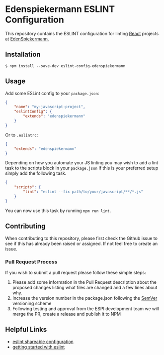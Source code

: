 # Edenspiekermann ESLINT Configuration

This repository contains the ESLINT configuration for linting [React][react] projects at [EdenSpiekermann.][espi-url]

## Installation

```
$ npm install --save-dev eslint-config-edenspiekermann
```


## Usage

Add some ESLint config to your `package.json`:

```json
{
    "name": "my-javascript-project",
    "eslintConfig": {
        "extends": "edenspiekermann"
    }
}
```

Or to `.eslintrc`:

```json
{
    "extends": "edenspiekermann"
}
```

Depending on how you automate your JS linting you may wish to add a lint task to the scripts block in your `package.json` If this is your preferred setup simply add the following task.

```json
{
    "scripts": {
        "lint": "eslint --fix path/to/your/javascript/**/*.js"
    }
}
```
 
You can now use this task by running `npm run lint`. 
## Contributing

When contributing to this repository, please first check the Github issue to see if this has already been raised or assigned. If not feel free to create an issue.

### Pull Request Process

If you wish to submit a pull request please follow these simple steps:

1. Please add some information in the Pull Request description about the proposed changes listing what files are changed and a few lines about why.
3. Increase the version number in the package.json following the [SemVer][semver] versioning scheme 
4. Following testing and approval from the ESPI development team we will merge the PR, create a release and publish it to NPM


## Helpful Links

* [eslint shareable configuration][shareable]
* [getting started with eslint][docs]

[shareable]: https://eslint.org/docs/developer-guide/shareable-configs  "Eslint shareable configurations"
[react]: https://reactjs.org  "react JS"
[docs]: https://eslint.org/docs/user-guide/getting-started  "Eslint docs"
[espi-url]: https://www.edenspiekermann.com "EdenSpiekermann Home page"
[semver]: http://semver.org/ "Semantic Versioning for software projects"